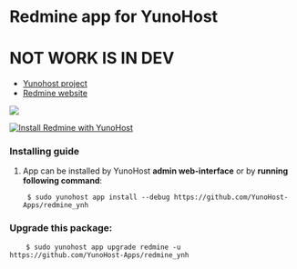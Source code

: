 # Redmine app for YunoHost

# NOT WORK IS IN DEV

- [Yunohost project](https://yunohost.org)
- [Redmine website](https://www.redmine.org/)

![](https://dudodiprj2sv7.cloudfront.net/product-logos/ck/rN/L1BJGTE8HK3O-180x180.PNG)


[![Install Redmine with YunoHost](https://install-app.yunohost.org/install-with-yunohost.png)](https://install-app.yunohost.org/?app=redmine)

### Installing guide

 1. App can be installed by YunoHost **admin web-interface** or by **running following command**:

         $ sudo yunohost app install --debug https://github.com/YunoHost-Apps/redmine_ynh

 
### Upgrade this package:

        $ sudo yunohost app upgrade redmine -u https://github.com/YunoHost-Apps/redmine_ynh
